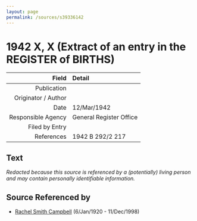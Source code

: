 ```yaml
---
layout: page
permalink: /sources/s39336142
---
```


# 1942 X, X (Extract of an entry in the REGISTER of BIRTHS)

Field | Detail
---:|:---
Publication | 
Originator / Author | 
Date | 12/Mar/1942
Responsible Agency | General Register Office
Filed by Entry | 
References | 1942 B 292/2 217

## Text

_Redacted because this source is referenced by a (potentially) living person and may contain personally identifiable information._

## Source Referenced by

* [Rachel Smith Campbell](../people/@40394043@-rachel-smith-campbell-b1920-1-6-d1998-12-11.md) (6/Jan/1920 - 11/Dec/1998)
